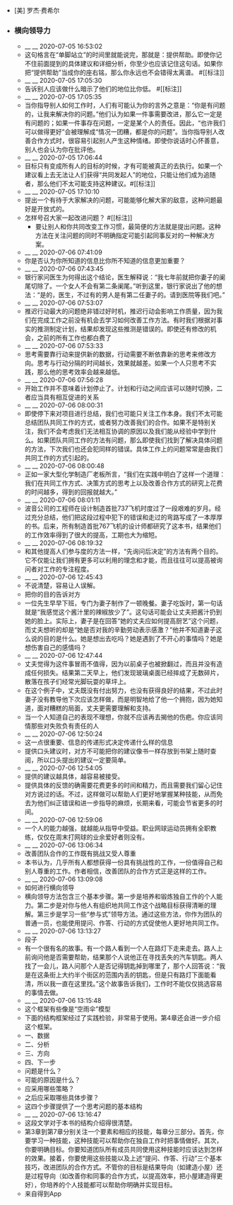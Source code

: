 - [美] 罗杰·费希尔
- ### 横向领导力
    - __ __ 2020-07-05 16:53:02
    - 这句格言在“单脚站立”的时间里就能说完，那就是：提供帮助。即使你记不住前面提到的具体建议和详细分析，你至少也应该记住这句话。如果你把“提供帮助”当成你的座右铭，那么你永远也不会错得太离谱。
      #[[标注]]
    - __ __ 2020-07-05 17:05:30
    - 告诉别人应该做什么暗示了他们的地位比你低。 #[[标注]]
    - __ __ 2020-07-05 17:05:35
    - 当你指导别人如何工作时，人们有可能认为你的言外之意是：“你是有问题的，让我来解决你的问题。”他们认为如果一件事需要改进，那么它一定是有问题的；如果一件事存在问题，一定是某个人的责任。因此，“也许我们可以做得更好”会被理解成“情况一团糟，都是你的问题”。当你指导别人改善合作方式时，很容易引起别人产生这种情绪。即使你说话时心怀善意，别人也会认为你在批评他。
    - __ __ 2020-07-05 17:06:44
    - 目标只有变成所有人的目标的时候，才有可能被真正的去执行。如果一个建议看上去无法让人们获得“共同发起人”的地位，只能让他们成为追随者，那么他们不太可能支持这种建议。#[[标注]]
    - __ __ 2020-07-05 17:10:10
    - 提出一个有待于大家解决的问题，可能能够化解大家的敌意，这种问题最好是开放式的。
    - 怎样号召大家一起改进问题？ #[[标注]]
        - 要让别人和你共同改变工作习惯，最简便的方法就是提出问题。这种方法在关注问题的同时不明确指定可能引起同事反对的一种解决方案。
    - __ __ 2020-07-06 07:41:09
    - 你是否认为你所知道的信息比你所不知道的信息更加重要？
    - __ __ 2020-07-06 07:43:45
    - 银行家问医生为何得出这个结论，医生解释说：“我七年前就把你妻子的阑尾切除了。一个女人不会有第二条阑尾。”听到这里，银行家说出了他的想法：“是的，医生，不过有的男人是有第二任妻子的。请到医院等我们吧。”
    - __ __ 2020-07-06 07:53:07
    - 推迟行动最大的问题绝非错过好时机，推迟行动会影响工作质量，因为我们在完成工作之前没有机会去学习如何改善工作方法。有时我们根据对事实的推测制定计划，结果却发现这些推测是错误的。即使还有修改的机会，之前的所有工作也都白费了
    - __ __ 2020-07-06 07:53:33
    - 思考需要靠行动来提供新的数据，行动需要不断依靠新的思考来修改方向。思考与行动分隔的时间越长，效果就越差。如果一个人只思考不实践，那么他的思考效率会越来越低。
    - __ __ 2020-07-06 07:56:28
    - 开始工作并不意味着计划停止了。计划和行动之间应该可以随时切换，二者应当具有相互促进的关系
    - __ __ 2020-07-06 08:00:31
    - 即使停下来对项目进行总结，我们也可能只关注工作本身。我们不太可能总结团队共同工作的方式，或者努力改善我们的合作。如果不是特别关注，我们不会考虑我们无法相互协调的原因以及我们能从经验中学到什么。如果团队共同工作的方法有问题，那么即使我们找到了解决具体问题的方法，下次我们也还会犯同样的错误。具体工作上的问题常常是由我们共同工作的方式引起的。
    - __ __ 2020-07-06 08:00:48
    - 正如一家大型化学制造厂老板所言，“我们在实践中明白了这样一个道理：我们在共同工作方式、决策方式的思考上以及改善合作方式的研究上花费的时间越多，得到的回报就越大。”
    - __ __ 2020-07-06 08:01:11
    - 波音公司的工程师在设计制造首批737飞机时度过了一段艰难的岁月。经过充分总结，他们把这段过程中犯下的错误和走过的弯路写成了一本厚厚的书。后来，所有制造首批767飞机的设计师都研究了这本书，结果他们的工作效率得到了很大的提高，工期也大为缩短。
    - __ __ 2020-07-06 08:19:32
    - 和其他提高人们参与度的方法一样，“先询问后决定”的方法有两个目的。它不仅能让我们拥有更多可以利用的理念和才能，而且往往可以提高被询问者对工作的专注程度。
    - __ __ 2020-07-06 12:45:43
    - 不说清楚，容易让人误解。
    - 把你的目的告诉对方
    - 一位先生早早下班，专门为妻子制作了一顿晚餐。妻子吃饭时，第一句话就是“我感觉这个酱汁里的辣椒放少了”。这句话可能会让丈夫把酱汁扔到她的脸上。实际上，妻子是在回答“她的丈夫应如何提高厨艺”这个问题，而丈夫想听的却是“她是否对我的辛勤劳动表示感激？”他并不知道妻子这么说的目的是什么。她是想出去吃吗？她是遇到了不开心的事情吗？她是想伤害自己的感情吗？
    - __ __ 2020-07-06 12:47:44
    - 丈夫觉得为这件事冒雨不值得，因为以前桌子也被掀翻过，而且并没有造成任何损失。结果第二天早上，他们发现玻璃桌面已经摔成了无数碎片，散落在孩子们经常光脚玩耍的草坪上。
    - 在这个例子中，丈夫既没有付出努力，也没有获得良好的结果，不过此时妻子没有教导他下次应该怎样做，而是明智地给了他一个拥抱，因为她知道，面对糟糕的局面，丈夫更需要理解和支持。
    - 当一个人知道自己的表现不理想，你就不应该再去揭他的伤疤。你应该同情那些对失败负有责任的人
    - __ __ 2020-07-06 12:50:24
    - 这一点很重要、信息的传递形式决定传递什么样的信息
    - 提供口头建议时，对方不可能把你的建议像书一样存放到书架上随时查阅，所以口头提出的建议一定要简单。
    - __ __ 2020-07-06 12:54:05
    - 提供的建议越具体，越容易被接受。
    - 提供具体的反馈的确需要花费更多的时间和精力，而且需要我们留心记住对方说过的话。不过，这样做可以帮助人们更好地掌握某种技能，从而免去为他们纠正错误和进一步指导的麻烦，长期来看，可能会节省更多的时间。
    - __ __ 2020-07-06 12:59:06
    - 一个人的能力越强，就越能从指导中受益。职业网球运动员拥有全职教练，仅仅在周末打网球的业余爱好者则没有。
    - __ __ 2020-07-06 13:06:34
    - 改善团队合作的工作既有挑战又受人尊重
    - 本书认为，几乎所有人都想获得一份具有挑战性的工作，一份值得自己和别人尊重的工作。作者相信，改善团队的合作方式正是这样的工作。
    - __ __ 2020-07-06 13:09:08
    - 如何进行横向领导
    - 横向领导方法包含三个基本步骤。第一步是培养和锻炼独自工作的个人能力。第二步是对你与他人有组织地共同工作这个战略目标获得清晰的理解。第三步是学习一些“参与式”领导方法。通过这些方法，你作为团队的普通一员，也能使用提问、作答、行动的方式促使他人更好地共同工作。
    - __ __ 2020-07-06 13:13:27
    - 段子
    - 有一个很有名的故事。有一个路人看到一个人在路灯下走来走去。路人上前询问他是否需要帮助，结果那个人说他正在寻找丢失的汽车钥匙。两人找了一会儿，路人问那个人是否记得钥匙掉到哪里了，那个人回答说：“我是在这条街上大约半个街区的范围内丢的钥匙，但是只有路灯下面能看清，所以我一直在这里找。”这个故事告诉我们，工作时不能仅仅挑选容易的事情去做。
    - __ __ 2020-07-06 13:15:48
    - 这个框架有些像是“空雨伞”模型
    - 下面的结构框架经过了实践检验，非常易于使用。第4章还会进一步介绍这个框架。
    - 一、数据
    - 二、分析
    - 三、方向
    - 四、下一步
    - 问题是什么？
    - 可能的原因是什么？
    - 应采用哪些策略？
    - 之后应采取哪些具体步骤？
    - 这四个步骤提供了一个思考问题的基本结构
    - __ __ 2020-07-06 13:16:47
    - 这段文学对于本书的结构介绍得很清楚。
    - 第3章到第7章分别关注一个要素和相应的技能，每章分三部分。首先，你要学习一种技能，这种技能可以帮助你在独自工作时把事情做好。其次，你要明确目标。你要知道团队所有成员共同使用这种技能时应该达到怎样的效果。接着，你要使用这些技能以及上述“提问、作答、行动”三个基本技巧，改进团队的合作方式。不管你的目标是结果导向（如建造小屋）还是过程导向（如改善你和同事的合作方式，以提高效率，把小屋建造得更好），你培养的个人技能都可以帮助你明确并实现目标。
    - 来自得到App
